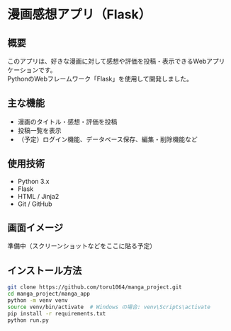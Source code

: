# 漫画感想アプリ（Flask）

## 概要

このアプリは、好きな漫画に対して感想や評価を投稿・表示できるWebアプリケーションです。  
PythonのWebフレームワーク「Flask」を使用して開発しました。

## 主な機能

- 漫画のタイトル・感想・評価を投稿
- 投稿一覧を表示
- （予定）ログイン機能、データベース保存、編集・削除機能など

## 使用技術

- Python 3.x
- Flask
- HTML / Jinja2
- Git / GitHub

## 画面イメージ

準備中（スクリーンショットなどをここに貼る予定）

## インストール方法

```bash
git clone https://github.com/toru1064/manga_project.git
cd manga_project/manga_app
python -m venv venv
source venv/bin/activate  # Windows の場合: venv\Scripts\activate
pip install -r requirements.txt
python run.py
